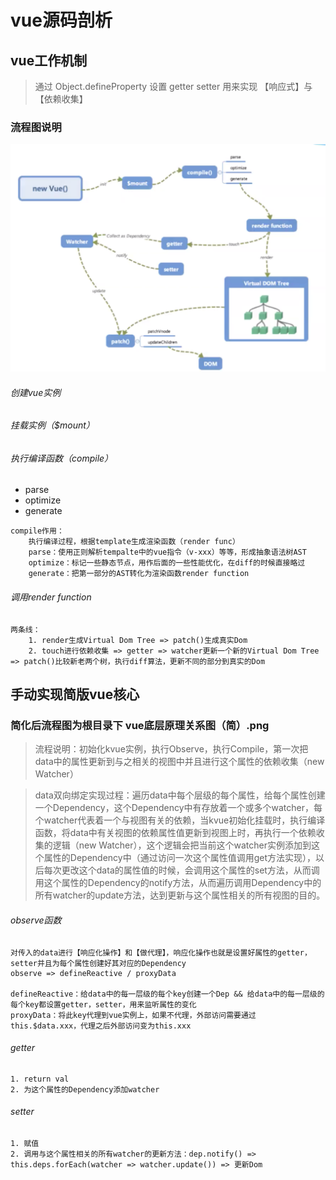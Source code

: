 # vue源码剖析

## vue工作机制
> 通过 Object.defineProperty 设置 getter setter 用来实现 【响应式】与【依赖收集】

### 流程图说明
![image](https://raw.githubusercontent.com/942368681/web_study/master/vue/vue-test-3/vue%E5%BA%95%E5%B1%82%E5%8E%9F%E7%90%86%E5%85%B3%E7%B3%BB%E5%9B%BE%EF%BC%88%E5%8E%9F%EF%BC%89.png)

###### 创建vue实例

###### 挂载实例（$mount）

###### 执行编译函数（compile）
- parse
- optimize
- generate
```
compile作用：
    执行编译过程，根据template生成渲染函数（render func）
    parse：使用正则解析tempalte中的vue指令（v-xxx）等等，形成抽象语法树AST
    optimize：标记一些静态节点，用作后面的一些性能优化，在diff的时候直接略过
    generate：把第一部分的AST转化为渲染函数render function
```

###### 调用render function
```
两条线：
    1. render生成Virtual Dom Tree => patch()生成真实Dom
    2. touch进行依赖收集 => getter => watcher更新一个新的Virtual Dom Tree => patch()比较新老两个树，执行diff算法，更新不同的部分到真实的Dom
```

## 手动实现简版vue核心

### 简化后流程图为根目录下 vue底层原理关系图（简）.png

> 流程说明：初始化kvue实例，执行Observe，执行Compile，第一次把data中的属性更新到与之相关的视图中并且进行这个属性的依赖收集（new Watcher）

> data双向绑定实现过程：遍历data中每个层级的每个属性，给每个属性创建一个Dependency，这个Dependency中有存放着一个或多个watcher，每个watcher代表着一个与视图有关的依赖，当kvue初始化挂载时，执行编译函数，将data中有关视图的依赖属性值更新到视图上时，再执行一个依赖收集的逻辑（new Watcher），这个逻辑会把当前这个watcher实例添加到这个属性的Dependency中（通过访问一次这个属性值调用get方法实现），以后每次更改这个data的属性值的时候，会调用这个属性的set方法，从而调用这个属性的Dependency的notify方法，从而遍历调用Dependency中的所有watcher的update方法，达到更新与这个属性相关的所有视图的目的。

###### observe函数
```
对传入的data进行【响应化操作】和【做代理】，响应化操作也就是设置好属性的getter，setter并且为每个属性创建好其对应的Dependency
observe => defineReactive / proxyData

defineReactive：给data中的每一层级的每个key创建一个Dep && 给data中的每一层级的每个key都设置getter，setter，用来监听属性的变化
proxyData：将此key代理到vue实例上，如果不代理，外部访问需要通过this.$data.xxx，代理之后外部访问变为this.xxx
```

###### getter
```
1. return val
2. 为这个属性的Dependency添加watcher
```

###### setter
```
1. 赋值
2. 调用与这个属性相关的所有watcher的更新方法：dep.notify() => this.deps.forEach(watcher => watcher.update()) => 更新Dom
```